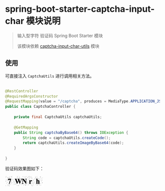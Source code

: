 # spring-boot-starter-captcha-input-char 模块说明

> 输入型字符 验证码 Spring Boot Starter 模块
>
> 该模块依赖 [captcha-input-char-utils](../captcha-input-char-utils/README.md) 模块

## 使用

可直接注入 `CaptchaUtils` 进行调用相关方法。

```java

@RestController
@RequiredArgsConstructor
@RequestMapping(value = "/captcha", produces = MediaType.APPLICATION_JSON_VALUE)
public class CaptchaController {

    private final CaptchaUtils captchaUtils;

    @GetMapping
    public String captchaByBase64() throws IOException {
        String code = captchaUtils.createCode();
        return captchaUtils.createImageByBase64(code);
    }

}

```

验证码效果图如下：

![输入型字符验证码](../../../image/输入型字符验证码.jpeg)
